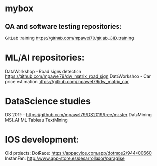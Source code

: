# mybox

## QA and software testing repositories:

GitLab training https://github.com/mpawel79/gitlab_CID_training

# ML/AI repositories:
DataWorkshop - Road signs detection https://github.com/mpawel79/dw_matrix_road_sign
DataWorkshop - Car price estimation  https://github.com/mpawel79/dw_matrix_car

# DataScience studies 
DS 2019 - https://github.com/mpawel79/DS2019/tree/master
DataMining
MSI_AI-ML
Tableau 
TextMining

# IOS development:
 Old projects: 
 DotRace: https://appadvice.com/app/dotrace2/944400660
 InstanFan: http://www.app-store.es/desarrollador/paraglise
